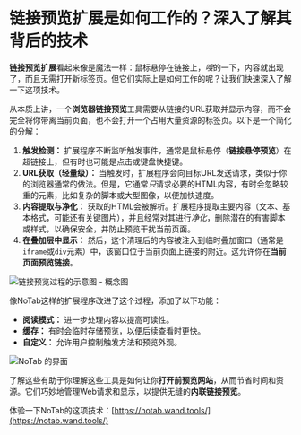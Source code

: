# 链接预览扩展是如何工作的？深入了解其背后的技术

**链接预览扩展**看起来像是魔法一样：鼠标悬停在链接上，*嗖*的一下，内容就出现了，而且无需打开新标签页。但它们实际上是如何工作的呢？让我们快速深入了解一下这项技术。

从本质上讲，一个**浏览器链接预览**工具需要从链接的URL获取并显示内容，而不会完全将你带离当前页面，也不会打开一个占用大量资源的标签页。以下是一个简化的分解：

1.  **触发检测：** 扩展程序不断监听触发事件，通常是鼠标悬停（**链接悬停预览**）在超链接上，但有时也可能是点击或键盘快捷键。
2.  **URL获取（轻量级）：** 当触发时，扩展程序会向目标URL发送请求，类似于你的浏览器通常的做法。但是，它通常*只*请求必要的HTML内容，有时会忽略较重的元素，比如复杂的脚本或大型图像，以便加快速度。
3.  **内容提取与净化：** 获取的HTML会被解析。扩展程序提取主要内容（文本、基本格式，可能还有关键图片），并且经常对其进行*净化*，删除潜在的有害脚本或样式，以确保安全，并防止预览干扰当前页面。
4.  **在叠加层中显示：** 然后，这个清理后的内容被注入到临时叠加窗口（通常是`iframe`或`div`元素）中，该窗口位于当前页面上链接的附近。这允许你在**当前页面预览链接**。

![链接预览过程的示意图 - 概念图](images/notab1.png) <!-- 概念图 -->

像NoTab这样的扩展程序改进了这个过程，添加了以下功能：

*   **阅读模式：** 进一步处理内容以提高可读性。
*   **缓存：** 有时会临时存储预览，以便后续查看时更快。
*   **自定义：** 允许用户控制触发方法和预览外观。

![NoTab 的界面](images/notab2.png)

了解这些有助于你理解这些工具是如何让你**打开前预览网站**，从而节省时间和资源。它们巧妙地管理Web请求和显示，以提供无缝的**内联链接预览**。

体验一下NoTab的这项技术：[https://notab.wand.tools/](https://notab.wand.tools/)
